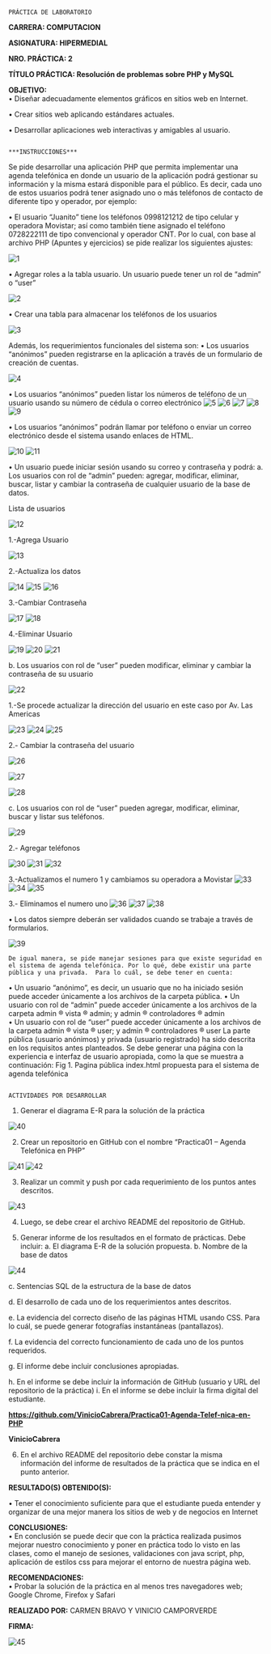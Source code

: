 
                                                                   PRÁCTICA DE LABORATORIO 
 
 
**CARRERA: COMPUTACION**

**ASIGNATURA: HIPERMEDIAL**

**NRO. PRÁCTICA: 	2**

**TÍTULO PRÁCTICA: Resolución de problemas sobre PHP y MySQL** 
 
**OBJETIVO:**  
•	Diseñar adecuadamente elementos gráficos en sitios web en Internet. 

•	Crear sitios web aplicando estándares actuales. 

•	Desarrollar aplicaciones web interactivas y amigables al usuario. 

                                                                          ***INSTRUCCIONES***  
                                                                              
                                                                              
Se pide desarrollar una aplicación PHP que permita implementar una agenda telefónica en donde un usuario de la aplicación podrá gestionar su información y la misma estará disponible para el público. Es decir, cada uno de estos usuarios podrá tener asignado uno o más teléfonos de contacto de diferente tipo y operador, por ejemplo: 

•	El usuario “Juanito” tiene los teléfonos 0998121212 de tipo celular y operadora Movistar; así como también tiene asignado el teléfono 0728222111 de tipo convencional y operador CNT. 
Por lo cual, con base al archivo PHP (Apuntes y ejercicios) se pide realizar los siguientes ajustes: 

![1](https://user-images.githubusercontent.com/49033767/119548275-a7cf8200-bd5b-11eb-858d-aa1a9db7dc4f.png)

• Agregar roles a la tabla usuario. Un usuario puede tener un rol de “admin” o “user”

 ![2](https://user-images.githubusercontent.com/49033767/119548379-c9c90480-bd5b-11eb-890e-660d848a164b.png)

•	Crear una tabla para almacenar los teléfonos de los usuarios 

 ![3](https://user-images.githubusercontent.com/49033767/119548380-ca619b00-bd5b-11eb-87e0-86ac16378116.png)
 
Además, los requerimientos funcionales del sistema son: 
•	Los usuarios “anónimos” pueden registrarse en la aplicación a través de un formulario de creación de cuentas. 

 ![4](https://user-images.githubusercontent.com/49033767/119548382-ca619b00-bd5b-11eb-9075-769c95701842.png)

•	Los usuarios “anónimos”  pueden listar los números de teléfono de un usuario usando su número de cédula o correo electrónico 
 ![5](https://user-images.githubusercontent.com/49033767/119548384-cafa3180-bd5b-11eb-94f7-5ce78c01c45d.png)
![6](https://user-images.githubusercontent.com/49033767/119548386-cafa3180-bd5b-11eb-9f31-1e7da7449704.png)
![7](https://user-images.githubusercontent.com/49033767/119548388-cb92c800-bd5b-11eb-95af-cb2b959257c2.png)
![8](https://user-images.githubusercontent.com/49033767/119548390-cb92c800-bd5b-11eb-842c-3e2e32807941.png)
![9](https://user-images.githubusercontent.com/49033767/119548393-cc2b5e80-bd5b-11eb-9a37-d02f2dab4c95.png)
 
•	Los usuarios “anónimos” podrán llamar por teléfono o enviar un correo electrónico desde el sistema usando enlaces de HTML. 
 
 ![10](https://user-images.githubusercontent.com/49033767/119548396-ccc3f500-bd5b-11eb-8993-78419c15f1e1.png)
![11](https://user-images.githubusercontent.com/49033767/119548398-ccc3f500-bd5b-11eb-83ea-7c47c9ba1fd5.png)
 
•	Un usuario puede iniciar sesión usando su correo y contraseña y podrá: 
a.	Los usuarios con rol de “admin” pueden: agregar, modificar, eliminar, buscar, listar  y cambiar la contraseña de cualquier usuario de la base de datos. 

Lista de usuarios

 ![12](https://user-images.githubusercontent.com/49033767/119548400-cd5c8b80-bd5b-11eb-9643-47db793de9be.png)


1.-Agrega Usuario

 ![13](https://user-images.githubusercontent.com/49033767/119548402-cdf52200-bd5b-11eb-9c5b-1caaaba4d05f.png)
 
2.-Actualiza los datos
 
 ![14](https://user-images.githubusercontent.com/49033767/119548409-cdf52200-bd5b-11eb-8ede-8b145a0cb271.png)
![15](https://user-images.githubusercontent.com/49033767/119548410-ce8db880-bd5b-11eb-8190-0354521153e3.png)
![16](https://user-images.githubusercontent.com/49033767/119548412-ce8db880-bd5b-11eb-9da2-be1665ba38dd.png)
 
3.-Cambiar Contraseña

 ![17](https://user-images.githubusercontent.com/49033767/119548414-cf264f00-bd5b-11eb-9bd0-0df8edcdad02.png)
![18](https://user-images.githubusercontent.com/49033767/119548419-cf264f00-bd5b-11eb-98bf-b99e556f7b16.png)
 
4.-Eliminar Usuario
 
 ![19](https://user-images.githubusercontent.com/49033767/119548420-cf264f00-bd5b-11eb-9a53-549be3111d1a.png)
![20](https://user-images.githubusercontent.com/49033767/119548422-cfbee580-bd5b-11eb-8cc1-d08958f5d7f8.png)
![21](https://user-images.githubusercontent.com/49033767/119548425-cfbee580-bd5b-11eb-9371-6dfcac831e36.png)
 
 
b.	Los usuarios con rol de “user” pueden modificar, eliminar y cambiar la contraseña de su usuario

  ![22](https://user-images.githubusercontent.com/49033767/119548426-d0577c00-bd5b-11eb-8322-3a531c76b8ff.png)

1.-Se procede actualizar la dirección del usuario en este caso por Av. Las Americas
 
 ![23](https://user-images.githubusercontent.com/49033767/119548427-d0577c00-bd5b-11eb-9b45-0bf8fe6f41ae.png)
![24](https://user-images.githubusercontent.com/49033767/119548429-d0f01280-bd5b-11eb-8334-f49c94ba238f.png)
![25](https://user-images.githubusercontent.com/49033767/119548431-d0f01280-bd5b-11eb-8d40-4143a6ad1f46.png)
 

2.- Cambiar la contraseña del usuario

![26](https://user-images.githubusercontent.com/49033767/119548494-e2d1b580-bd5b-11eb-8a3f-3ad00d9c4ecc.png)
 
![27](https://user-images.githubusercontent.com/49033767/119548496-e36a4c00-bd5b-11eb-9c59-230db9875fa7.png)

![28](https://user-images.githubusercontent.com/49033767/119548497-e402e280-bd5b-11eb-8627-b494794ea821.png)

 
 
c.	Los usuarios con rol de “user” pueden agregar, modificar, eliminar, buscar y listar sus teléfonos. 

 ![29](https://user-images.githubusercontent.com/49033767/119548498-e402e280-bd5b-11eb-92d2-f9d13df3a3b8.png)

2.- Agregar teléfonos
 
 ![30](https://user-images.githubusercontent.com/49033767/119548501-e49b7900-bd5b-11eb-8412-44f9760cb34d.png)
![31](https://user-images.githubusercontent.com/49033767/119548505-e5340f80-bd5b-11eb-9059-8f7056663680.png)
![32](https://user-images.githubusercontent.com/49033767/119548507-e5340f80-bd5b-11eb-82bf-1a71973b106e.png)

 
 
 
3.-Actualizamos el numero 1 y cambiamos su operadora a Movistar
 ![33](https://user-images.githubusercontent.com/49033767/119548509-e5cca600-bd5b-11eb-8c4c-62483bcbeff6.png)
 ![34](https://user-images.githubusercontent.com/49033767/119548510-e5cca600-bd5b-11eb-959a-239f4a2946e8.png)
![35](https://user-images.githubusercontent.com/49033767/119548513-e6653c80-bd5b-11eb-8a02-f8475138d4f4.png)

  
3.- Eliminamos el numero uno
 ![36](https://user-images.githubusercontent.com/49033767/119548514-e6653c80-bd5b-11eb-9b6a-c99fc2d9ff73.png)
 ![37](https://user-images.githubusercontent.com/49033767/119548515-e6fdd300-bd5b-11eb-82fe-07c47978790c.png)
![38](https://user-images.githubusercontent.com/49033767/119548517-e6fdd300-bd5b-11eb-9e40-1d1e353cded8.png)

 
 
•	Los datos siempre deberán ser validados cuando se trabaje a través de formularios. 
 
![39](https://user-images.githubusercontent.com/49033767/119548519-e6fdd300-bd5b-11eb-81ae-2817987b0eff.png)
 
	De igual manera, se pide manejar sesiones para que existe seguridad en el sistema de agenda telefónica. Por lo qué, debe existir una parte pública y una privada.  Para lo cuál, se debe tener en cuenta: 
•	Un usuario “anónimo”, es decir, un usuario que no ha iniciado sesión puede acceder únicamente a los archivos de la carpeta pública. 
•	Un usuario con rol de “admin” puede acceder únicamente a los archivos de la carpeta admin ® vista ® admin; y admin ® controladores ® admin  
•	Un usuario con rol de “user” puede acceder únicamente a los archivos de la carpeta admin ® vista ® user; y admin ® controladores ® user 
La parte pública (usuario anónimos) y privada (usuario registrado) ha sido descrita en los requisitos antes planteados. Se debe generar una página con la experiencia e interfaz de usuario apropiada, como la que se muestra a continuación: 
Fig 1. Pagina pública index.html propuesta para el sistema de agenda telefónica  	

                                                                                ACTIVIDADES POR DESARROLLAR  

1. 	Generar el diagrama E-R para la solución de la práctica 

 ![40](https://user-images.githubusercontent.com/49033767/119548520-e7966980-bd5b-11eb-9802-36e3a81df608.png)


2. Crear un repositorio en GitHub con el nombre “Practica01 – Agenda Telefónica en PHP” 

![41](https://user-images.githubusercontent.com/49033767/119548521-e7966980-bd5b-11eb-9179-4169bb1b1f41.png)
![42](https://user-images.githubusercontent.com/49033767/119548522-e7966980-bd5b-11eb-9aed-25795f78f793.png)

 
 
3. Realizar un commit y push por cada requerimiento de los puntos antes descritos. 
 
![43](https://user-images.githubusercontent.com/49033767/119548523-e82f0000-bd5b-11eb-8c96-a76a97f79f09.png)

4. Luego, se debe crear el archivo README del repositorio de GitHub. 

5. Generar informe de los resultados en el formato de prácticas. Debe incluir: 
a.	El diagrama E-R de la solución propuesta. 
b.	Nombre de la base de datos 

 ![44](https://user-images.githubusercontent.com/49033767/119548524-e82f0000-bd5b-11eb-85b3-bea6f84ff69a.png)

c.	Sentencias SQL de la estructura de la base de datos 

d.	El desarrollo de cada uno de los requerimientos antes descritos.  

e.	La evidencia del correcto diseño de las páginas HTML usando CSS. Para lo cuál, se puede generar fotografías instantáneas (pantallazos).  

f.	La evidencia del correcto funcionamiento de cada uno de los puntos requeridos. 

g.	El informe debe incluir conclusiones apropiadas.  

h.	En el informe se debe incluir la información de GitHub (usuario y URL del repositorio de la práctica)  i. 	En el informe se debe incluir la firma digital del estudiante.

  **https://github.com/VinicioCabrera/Practica01-Agenda-Telef-nica-en-PHP**
  
  **VinicioCabrera**
  
6. En el archivo README del repositorio debe constar la misma información del informe de resultados de la práctica que se indica en el punto anterior. 
 
**RESULTADO(S) OBTENIDO(S):** 

• 	Tener el conocimiento suficiente para que el estudiante pueda entender y organizar de una mejor manera los sitios de web y de negocios en Internet 
 
**CONCLUSIONES:**  
• 	En conclusión se puede decir que con la práctica realizada pusimos mejorar nuestro conocimiento y poner en práctica todo lo visto en las clases, como el manejo de sesiones, validaciones con java script, php, aplicación de estilos css para mejorar el entorno de nuestra página web.
 
**RECOMENDACIONES:**  
	• 	Probar la solución de la práctica en al menos tres navegadores web; Google Chrome, Firefox y Safari
 
**REALIZADO POR:**  CARMEN BRAVO Y VINICIO CAMPORVERDE

**FIRMA:**

 ![45](https://user-images.githubusercontent.com/49033767/119548528-e82f0000-bd5b-11eb-9d7b-8d03078c04a3.png)
 
